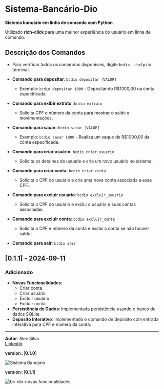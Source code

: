 # Sistema-Bancário-Dio

**Sistema bancário em linha de comando com Python**

Utilizado **rich-click** para uma melhor experiência do usuário em linha de comando.

## Descrição dos Comandos

- Para verificar todos os comandos disponíveis, digite `bcdio --help` no terminal.

- **Comando para depositar**: `bcdio depositar [VALOR]`
  - Exemplo: `bcdio depositar 1000` - Depositando R$1000,00 na conta especificada.

- **Comando para exibir extrato**: `bcdio extrato`
  - Solicita CPF e número da conta para mostrar o saldo e movimentações.

- **Comando para sacar**: `bcdio sacar [VALOR]`
  - Exemplo: `bcdio sacar 1000` - Realiza um saque de R$1000,00 da conta especificada.

- **Comando para criar usuário**: `bcdio criar_usuario`
  - Solicita os detalhes do usuário e cria um novo usuário no sistema.

- **Comando para criar conta**: `bcdio criar_conta`
  - Solicita o CPF do usuário e cria uma nova conta associada a esse CPF.

- **Comando para excluir usuário**: `bcdio excluir_usuario`
  - Solicita o CPF do usuário e exclui o usuário e suas contas associadas.

- **Comando para excluir conta**: `bcdio excluir_conta`
  - Solicita o CPF e número da conta e exclui a conta se não houver saldo.

- **Comando para sair**: `bcdio sair`

## [0.1.1] - 2024-09-11

### Adicionado
- **Novas Funcionalidades**:
  - Criar conta
  - Criar usuário
  - Excluir usuário
  - Excluir conta
- **Persistência de Dados**: Implementada persistência usando o banco de dados SQLite.
- **Depósito Interativo**: Implementado o comando de depósito com entrada interativa para CPF e número da conta.
  

---

**Autor**: Alex Silva  
[LinkedIn](https://www.linkedin.com/in/alexpaulo100/)

**version=[0.1.0]**

![Sistema Bancário](https://github.com/user-attachments/assets/ebd0a1b6-ad6a-453d-91fa-b8ef12dabe56)

**version=[0.1.1]**

![bc-dio-novas funcionalidades](https://github.com/user-attachments/assets/f98bff3b-ba68-4135-a4e5-fb4902e41425)
